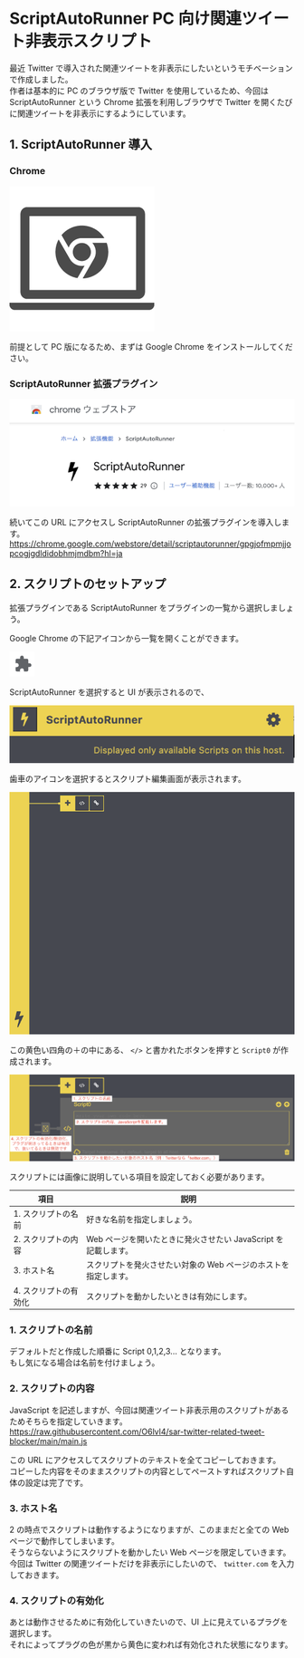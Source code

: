 # ScriptAutoRunner PC 向け関連ツイート非表示スクリプト

最近 Twitter で導入された関連ツイートを非表示にしたいというモチベーションで作成しました。  
作者は基本的に PC のブラウザ版で Twitter を使用しているため、今回は ScriptAutoRunner という Chrome 拡張を利用しブラウザで Twitter を開くたびに関連ツイートを非表示にするようにしています。

## 1. ScriptAutoRunner 導入

### Chrome

![](./doc/images/icon-chrome.png)

前提として PC 版になるため、まずは Google Chrome をインストールしてください。

### ScriptAutoRunner 拡張プラグイン

![](./doc/images/setup-script-auto-runner.png)

続いてこの URL にアクセスし ScriptAutoRunner の拡張プラグインを導入します。  
https://chrome.google.com/webstore/detail/scriptautorunner/gpgjofmpmjjopcogjgdldidobhmjmdbm?hl=ja

## 2. スクリプトのセットアップ

拡張プラグインである ScriptAutoRunner をプラグインの一覧から選択しましょう。

Google Chrome の下記アイコンから一覧を開くことができます。

![](./doc/images/icon-chrome-extension.png)

ScriptAutoRunner を選択すると UI が表示されるので、

![](./doc/images/launch-script-auto-runner.png)

歯車のアイコンを選択するとスクリプト編集画面が表示されます。

![](./doc/images/edit-script-auto-runner.png)

この黄色い四角の＋の中にある、 `</>` と書かれたボタンを押すと `Script0` が作成されます。

![](./doc/images/attach-script-auto-runner-script.png)

スクリプトには画像に説明している項目を設定しておく必要があります。

| 項目                  | 説明                                                            |
| --------------------- | --------------------------------------------------------------- |
| 1. スクリプトの名前   | 好きな名前を指定しましょう。                                    |
| 2. スクリプトの内容   | Web ページを開いたときに発火させたい JavaScript を記載します。  |
| 3. ホスト名           | スクリプトを発火させたい対象の Web ページのホストを指定します。 |
| 4. スクリプトの有効化 | スクリプトを動かしたいときは有効にします。                      |

### 1. スクリプトの名前

デフォルトだと作成した順番に Script 0,1,2,3... となります。  
もし気になる場合は名前を付けましょう。

### 2. スクリプトの内容

JavaScript を記述しますが、今回は関連ツイート非表示用のスクリプトがあるためそちらを指定していきます。  
https://raw.githubusercontent.com/O6lvl4/sar-twitter-related-tweet-blocker/main/main.js

この URL にアクセスしてスクリプトのテキストを全てコピーしておきます。  
コピーした内容をそのままスクリプトの内容としてペーストすればスクリプト自体の設定は完了です。

### 3. ホスト名

2 の時点でスクリプトは動作するようになりますが、このままだと全ての Web ページで動作してしまいます。  
そうならないようにスクリプトを動かしたい Web ページを限定していきます。  
今回は Twitter の関連ツイートだけを非表示にしたいので、 `twitter.com` を入力しておきます。

### 4. スクリプトの有効化

あとは動作させるために有効化していきたいので、UI 上に見えているプラグを選択します。  
それによってプラグの色が黒から黄色に変われば有効化された状態になります。
